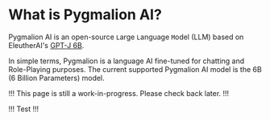 # What is Pygmalion AI?

Pygmalion AI is an open-source `L`arge `L`anguage `M`odel (LLM) based on EleutherAI's [GPT-J 6B](https://huggingface.co/EleutherAI/gpt-j-6b). 

In simple terms, Pygmalion is a language AI fine-tuned for chatting and Role-Playing purposes. The current supported Pygmalion AI model is the 6B (6 Billion Parameters) model. 

!!!
This page is still a work-in-progress. Please check back later.
!!!

!!!
Test
!!!
